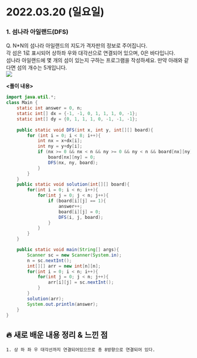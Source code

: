 # 2022.03.20 (일요일)
### **1. 섬나라 아일랜드(DFS)**

Q. N*N의 섬나라 아일랜드의 지도가 격자판의 정보로 주어집니다.   
   각 섬은 1로 표시되어 상하좌 우와 대각선으로 연결되어 있으며, 0은 바다입니다.   
   섬나라 아일랜드에 몇 개의 섬이 있는지 구하는 프로그램을 작성하세요.
   만약 아래와 같다면 섬의 개수는 5개입니다.   
   ![](https://user-images.githubusercontent.com/94853413/159105307-284f75c5-d0c3-4ee1-a2e4-eeba755f0c17.png)    
        

**<풀이 내용>**
```java
import java.util.*;
class Main {
	static int answer = 0, n;
	static int[] dx = {-1, -1, 0, 1, 1, 1, 0, -1};
	static int[] dy = {0, 1, 1, 1, 0, -1, -1, -1};
	
	public static void DFS(int x, int y, int[][] board){
		for (int i = 0; i < 8; i++){
			int nx = x+dx[i];
			int ny = y+dy[i];
			if (nx >= 0 && nx < n && ny >= 0 && ny < n && board[nx][ny] == 1){
				board[nx][ny] = 0;
				DFS(nx, ny, board);
			}
		}	
	}
	public static void solution(int[][] board){
		for(int i = 0; i < n; i++){
			for(int j = 0; j < n; j++){
				if (board[i][j] == 1){
					answer++;
					board[i][j] = 0;
					DFS(i, j, board);
				}
			}
		}	
	}

	public static void main(String[] args){
		Scanner sc = new Scanner(System.in);
		n = sc.nextInt();
		int[][] arr = new int[n][n];
		for(int i = 0; i < n; i++){
			for(int j = 0; j < n; j++){
				arr[i][j] = sc.nextInt();
			}
		}
		solution(arr);
		System.out.println(answer);
	}
}
```


##  **🔥 새로 배운 내용 정리 & 느낀 점**
    
    1. 상 하 좌 우 대각선까지 연결되어있으므로 총 8방향으로 연결되어 있다.